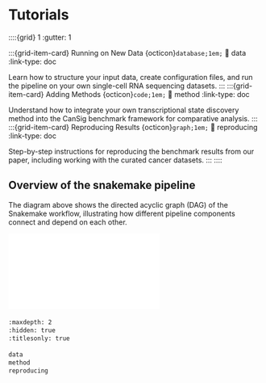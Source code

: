 # Tutorials


::::{grid} 1
:gutter: 1

:::{grid-item-card} Running on New Data {octicon}`database;1em;`
:link: data
:link-type: doc

Learn how to structure your input data, create configuration files, and run the pipeline on your own single-cell RNA sequencing datasets.
:::
:::{grid-item-card} Adding Methods {octicon}`code;1em;`
:link: method
:link-type: doc

Understand how to integrate your own transcriptional state discovery method into the CanSig benchmark framework for comparative analysis.
:::
:::{grid-item-card} Reproducing Results {octicon}`graph;1em;`
:link: reproducing
:link-type: doc

Step-by-step instructions for reproducing the benchmark results from our paper, including working with the curated cancer datasets.
:::
::::

## Overview of the snakemake pipeline

The diagram above shows the directed acyclic graph (DAG) of the Snakemake workflow, illustrating how different pipeline components connect and depend on each other.

![image](../assets/imgs/dag.pdf)



```{toctree}
:maxdepth: 2
:hidden: true
:titlesonly: true

data
method
reproducing
```